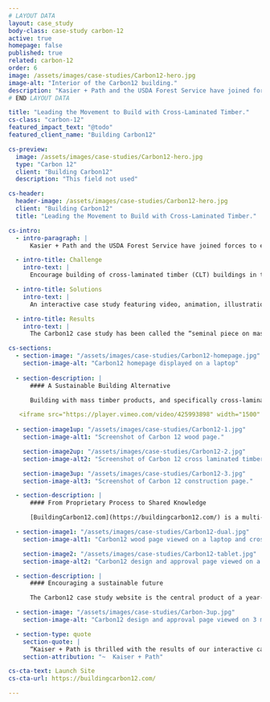 ```yaml
---
# LAYOUT DATA
layout: case_study
body-class: case-study carbon-12
active: true
homepage: false
published: true
related: carbon-12
order: 6
image: /assets/images/case-studies/Carbon12-hero.jpg
image-alt: "Interior of the Carbon12 building."
description: "Kasier + Path and the USDA Forest Service have joined forces to encourage US builders to use CLT in commercial building. Kaiser + Path is the design/build team behind Carbon12, the tallest CLT building in the United States, and their dedicated team of architects, designers, and project managers made this project possible in spite of daunting odds."
# END LAYOUT DATA

title: "Leading the Movement to Build with Cross-Laminated Timber."
cs-class: "carbon-12"
featured_impact_text: "@todo"
featured_client_name: "Building Carbon12"

cs-preview:
  image: /assets/images/case-studies/Carbon12-hero.jpg
  type: "Carbon 12"
  client: "Building Carbon12"
  description: "This field not used"

cs-header:
  header-image: /assets/images/case-studies/Carbon12-hero.jpg
  client: "Building Carbon12"
  title: "Leading the Movement to Build with Cross-Laminated Timber."

cs-intro:
  - intro-paragraph: |
      Kasier + Path and the USDA Forest Service have joined forces to encourage US builders to use CLT in commercial building. Kaiser + Path is the design/build team behind Carbon12, the tallest CLT building in the United States, and their dedicated team of architects, designers, and project managers made this project possible in spite of daunting odds.

  - intro-title: Challenge
    intro-text: |
      Encourage building of cross-laminated timber (CLT) buildings in the United States.

  - intro-title: Solutions
    intro-text: |
      An interactive case study featuring video, animation, illustration, and deep packets of information for builders.

  - intro-title: Results
    intro-text: |
      The Carbon12 case study has been called the “seminal piece on mass timber building” and is the centerpiece of a year-long influence campaign at conferences and webinars. It was also presented to dozens of homebuilders and architects during The Mass Timber Conference, and was nominated for a Webby in 2020.

cs-sections:
  - section-image: "/assets/images/case-studies/Carbon12-homepage.jpg"
    section-image-alt: "Carbon12 homepage displayed on a laptop"
    
  - section-description: |
      #### A Sustainable Building Alternative

      Building with mass timber products, and specifically cross-laminated timber (CLT), could play a major role in reducing carbon emissions from construction in the United States, yet we are well behind many European countries in our knowledge, policy, and planning. In partnership with the design/build firm responsible for the tallest CLT building in the US, ThinkShout developed an interactive website to "open source" the process in a way that other builders could easily adopt, and which will help build a groundswell of support from residential and financial audiences as well.

   <iframe src="https://player.vimeo.com/video/425993898" width="1500" height="855" frameborder="0" allow="autoplay; fullscreen" allowfullscreen></iframe>
 
  - section-image1up: "/assets/images/case-studies/Carbon12-1.jpg"
    section-image-alt1: "Screenshot of Carbon 12 wood page."

    section-image2up: "/assets/images/case-studies/Carbon12-2.jpg"
    section-image-alt2: "Screenshot of Carbon 12 cross laminated timber page."

    section-image3up: "/assets/images/case-studies/Carbon12-3.jpg"
    section-image-alt3: "Screenshot of Carbon 12 construction page."

  - section-description: |
      #### From Proprietary Process to Shared Knowledge

      [BuildingCarbon12.com](https://buildingcarbon12.com/) is a multi-chapter interactive story that unfolds around video, animations, pockets of deep information, and an arc that carries visitors from a basic understanding of mass timber products to a bold vision for the future of our cities. By sharing every proprietary detail of their process, our partners at Kaiser + Path have put shared knowledge above business advantage. In fact, their goal is not to corner the market on CLT, but rather to show how feasible — and indeed, necessary — it is to build with sustainable wood products instead of concrete and steel.

  - section-image1: "/assets/images/case-studies/Carbon12-dual.jpg"
    section-image-alt1: "Carbon12 wood page viewed on a laptop and cross laminated timber page viewed on mobile."

    section-image2: "/assets/images/case-studies/Carbon12-tablet.jpg"
    section-image-alt2: "Carbon12 design and approval page viewed on a tablet."

  - section-description: |
      #### Encouraging a sustainable future

      The Carbon12 case study website is the central product of a year-long public relations push to encourage building with mass timber. The USDA Forest Service and Kaiser + Path are working closely to spark development in 2020 and beyond, including the development of two webinars during the annual Mass Timber Conference in Portland, Oregon. The site immediately won the praise of industry leaders, one of whom called it "the seminal piece on mass timber building" when it launched in January. Over the coming months, the site will be leveraged to secure investment in future CLT projects and by architectural firms across the US as they undertake their first mass timber projects.

  - section-image: "/assets/images/case-studies/Carbon-3up.jpg"
    section-image-alt: "Carbon12 design and approval page viewed on 3 mobile devices."

  - section-type: quote
    section-quote: |
      “Kaiser + Path is thrilled with the results of our interactive case study. Building Carbon12 has increased awareness and conversation about building with CLT, and our staff is able to refer people across industries to it to get the information they are seeking. It also meets the goals of our partner, USDA Forest Service, who generously funded the project and shares our passion for using wood sustainably.”
    section-attribution: "~  Kaiser + Path"

cs-cta-text: Launch Site
cs-cta-url: https://buildingcarbon12.com/

---
```

